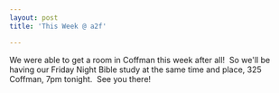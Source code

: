 ```yaml
---
layout: post
title: 'This Week @ a2f'

---
```


We were able to get a room in Coffman this week after all!  So we'll be having our Friday Night Bible study at the same time and place, 325 Coffman, 7pm tonight.  See you there!